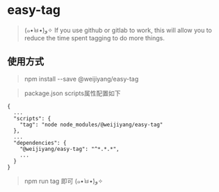 # easy-tag
> (๑•̀ㅂ•́)و✧  If you use github or gitlab to work, this will allow you to reduce the time spent tagging to do more things.

## 使用方式

> npm install --save @weijiyang/easy-tag

> package.json scripts属性配置如下

```
{
  ...
  "scripts": {
    "tag": "node node_modules/@weijiyang/easy-tag"
  },
  ...
  "dependencies": {
    "@weijiyang/easy-tag": "^*.*.*",
    ...
  }
}

```

> npm run tag 即可 (๑•̀ㅂ•́)و✧
